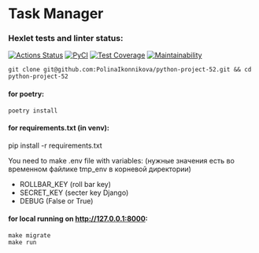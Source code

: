 # Task Manager

### Hexlet tests and linter status:
[![Actions Status](https://github.com/PolinaIkonnikova/python-project-52/workflows/hexlet-check/badge.svg)](https://github.com/PolinaIkonnikova/python-project-52/actions)
[![PyCI](https://github.com/PolinaIkonnikova/python-project-52/actions/workflows/PyCI.yml/badge.svg)](https://github.com/PolinaIkonnikova/python-project-52/actions/workflows/PyCI.yml)
[![Test Coverage](https://api.codeclimate.com/v1/badges/f3f0093bd6242cd36fb2/test_coverage)](https://codeclimate.com/github/PolinaIkonnikova/python-project-52/test_coverage)
[![Maintainability](https://api.codeclimate.com/v1/badges/f3f0093bd6242cd36fb2/maintainability)](https://codeclimate.com/github/PolinaIkonnikova/python-project-52/maintainability)

```
git clone git@github.com:PolinaIkonnikova/python-project-52.git && cd python-project-52
```

#### for poetry: 
```
poetry install
```

#### for requirements.txt (in venv):
pip install -r requirements.txt

You need to make .env file with variables:
(нужные значения есть во временном файлике tmp_env в корневой директории)

- ROLLBAR_KEY (roll bar key) 
- SECRET_KEY (secter key Django) 
- DEBUG (False or True)

#### for local running on http://127.0.0.1:8000:
```
make migrate
make run
```